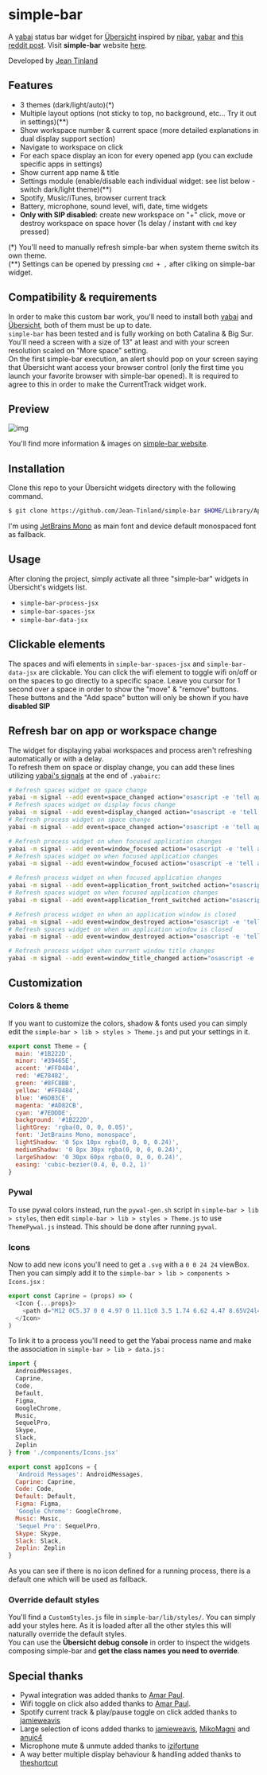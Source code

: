 # simple-bar

A [yabai](https://github.com/koekeishiya/yabai) status bar widget for [Übersicht](https://github.com/felixhageloh/uebersicht) inspired by [nibar](https://github.com/kkga/nibar), [yabar](https://github.com/AlexNaga/yabar) and [this reddit post](https://www.reddit.com/r/unixporn/comments/chwk89/yabai_yabai_and_gruvbox_with_custom_ubersicht_bar/). Visit **simple-bar** website [here](https://www.simple-bar.com/en/).

Developed by [Jean Tinland](https://www.jeantinland.com)

## Features

- 3 themes (dark/light/auto)(\*)
- Multiple layout options (not sticky to top, no background, etc... Try it out in settings)(\*\*)
- Show workspace number & current space (more detailed explanations in dual display support section)
- Navigate to workspace on click
- For each space display an icon for every opened app (you can exclude specific apps in settings)
- Show current app name & title
- Settings module (enable/disable each individual widget: see list below - switch dark/light theme)(\*\*)
- Spotify, Music/iTunes, browser current track
- Battery, microphone, sound level, wifi, date, time widgets
- **Only with SIP disabled**: create new workspace on "+" click, move or destroy workspace on space hover (1s delay / instant with `cmd` key pressed)

(\*) You'll need to manually refresh simple-bar when system theme switch its own theme.\
(\*\*) Settings can be opened by pressing `cmd + ,` after cliking on simple-bar widget.

## Compatibility & requirements

In order to make this custom bar work, you'll need to install both [yabai](https://github.com/koekeishiya/yabai) and [Übersicht](https://github.com/felixhageloh/uebersicht), both of them must be up to date.\
`simple-bar` has been tested and is fully working on both Catalina & Big Sur.
You'll need a screen with a size of 13" at least and with your screen resolution scaled on "More space" setting.\
On the first simple-bar execution, an alert should pop on your screen saying that Übersicht want access your browser control (only the first time you launch your favorite browser with simple-bar opened). It is required to agree to this in order to make the CurrentTrack widget work.

## Preview

![img](./images/preview.jpg)

You'll find more information & images on [simple-bar website](https://www.simple-bar.com/en/).

## Installation

Clone this repo to your Übersicht widgets directory with the following command.

```bash
$ git clone https://github.com/Jean-Tinland/simple-bar $HOME/Library/Application\ Support/Übersicht/widgets/simple-bar
```

I'm using [JetBrains Mono](https://www.jetbrains.com/lp/mono/) as main font and device default monospaced font as fallback.

## Usage

After cloning the project, simply activate all three "simple-bar" widgets in Übersicht's widgets list.

- `simple-bar-process-jsx`
- `simple-bar-spaces-jsx`
- `simple-bar-data-jsx`

## Clickable elements

The spaces and wifi elements in `simple-bar-spaces-jsx` and `simple-bar-data-jsx` are clickable. You can click the wifi element to toggle wifi on/off or on the spaces to go directly to a specific space. Leave you cursor for 1 second over a space in order to show the "move" & "remove" buttons. These buttons and the "Add space" button will only be shown if you have **disabled SIP**

## Refresh bar on app or workspace change

The widget for displaying yabai workspaces and process aren't refreshing automatically or with a delay.\
To refresh them on space or display change, you can add these lines utilizing [yabai's signals](https://github.com/koekeishiya/yabai/wiki/Commands#automation-with-rules-and-signals) at the end of `.yabairc`:

```sh
# Refresh spaces widget on space change
yabai -m signal --add event=space_changed action="osascript -e 'tell application id \"tracesOf.Uebersicht\" to refresh widget id \"simple-bar-spaces-jsx\"'"
# Refresh spaces widget on display focus change
yabai -m signal --add event=display_changed action="osascript -e 'tell application id \"tracesOf.Uebersicht\" to refresh widget id \"simple-bar-spaces-jsx\"'"
# Refresh process widget on space change
yabai -m signal --add event=space_changed action="osascript -e 'tell application id \"tracesOf.Uebersicht\" to refresh widget id \"simple-bar-process-jsx\"'"

# Refresh process widget on when focused application changes
yabai -m signal --add event=window_focused action="osascript -e 'tell application id \"tracesOf.Uebersicht\" to refresh widget id \"simple-bar-process-jsx\"'"
# Refresh spaces widget on when focused application changes
yabai -m signal --add event=window_focused action="osascript -e 'tell application id \"tracesOf.Uebersicht\" to refresh widget id \"simple-bar-spaces-jsx\"'"

# Refresh process widget on when focused application changes
yabai -m signal --add event=application_front_switched action="osascript -e 'tell application id \"tracesOf.Uebersicht\" to refresh widget id \"simple-bar-process-jsx\"'"
# Refresh spaces widget on when focused application changes
yabai -m signal --add event=application_front_switched action="osascript -e 'tell application id \"tracesOf.Uebersicht\" to refresh widget id \"simple-bar-spaces-jsx\"'"

# Refresh process widget on when an application window is closed
yabai -m signal --add event=window_destroyed action="osascript -e 'tell application id \"tracesOf.Uebersicht\" to refresh widget id \"simple-bar-process-jsx\"'"
# Refresh spaces widget on when an application window is closed
yabai -m signal --add event=window_destroyed action="osascript -e 'tell application id \"tracesOf.Uebersicht\" to refresh widget id \"simple-bar-spaces-jsx\"'"

# Refresh process widget when current window title changes
yabai -m signal --add event=window_title_changed action="osascript -e 'tell application id \"tracesOf.Uebersicht\" to refresh widget id \"simple-bar-process-jsx\"'"
```

## Customization

### Colors & theme

If you want to customize the colors, shadow & fonts used you can simply edit the `simple-bar > lib > styles > Theme.js` and put your settings in it.

```javascript
export const Theme = {
  main: '#1B222D',
  minor: '#39465E',
  accent: '#FFD484',
  red: '#E78482',
  green: '#8FC8BB',
  yellow: '#FFD484',
  blue: '#6DB3CE',
  magenta: '#AD82CB',
  cyan: '#7EDDDE',
  background: '#1B222D',
  lightGrey: 'rgba(0, 0, 0, 0.05)',
  font: 'JetBrains Mono, monospace',
  lightShadow: '0 5px 10px rgba(0, 0, 0, 0.24)',
  mediumShadow: '0 8px 30px rgba(0, 0, 0, 0.24)',
  largeShadow: '0 30px 60px rgba(0, 0, 0, 0.24)',
  easing: 'cubic-bezier(0.4, 0, 0.2, 1)'
}
```

### Pywal

To use pywal colors instead, run the `pywal-gen.sh` script in `simple-bar > lib > styles`, then edit `simple-bar > lib > styles > Theme.js` to use `ThemePywal.js` instead. This should be done after running `pywal`.

### Icons

Now to add new icons you'll need to get a `.svg` with a `0 0 24 24` viewBox. Then you can simply add it to the `simple-bar > lib > components > Icons.jsx` :

```javascript
export const Caprine = (props) => (
  <Icon {...props}>
    <path d="M12 0C5.37 0 0 4.97 0 11.11c0 3.5 1.74 6.62 4.47 8.65V24l4.09-2.24c1.09.3 2.24.46 3.44.46 6.63 0 12-4.97 12-11.1C24 4.97 18.63 0 12 0zm1.2 14.96l-3.06-3.26-5.97 3.26L10.73 8l3.13 3.26L19.76 8l-6.57 6.96z" />
  </Icon>
)
```

To link it to a process you'll need to get the Yabai process name and make the association in `simple-bar > lib > data.js` :

```javascript
import {
  AndroidMessages,
  Caprine,
  Code,
  Default,
  Figma,
  GoogleChrome,
  Music,
  SequelPro,
  Skype,
  Slack,
  Zeplin
} from './components/Icons.jsx'

export const appIcons = {
  'Android Messages': AndroidMessages,
  Caprine: Caprine,
  Code: Code,
  Default: Default,
  Figma: Figma,
  'Google Chrome': GoogleChrome,
  Music: Music,
  'Sequel Pro': SequelPro,
  Skype: Skype,
  Slack: Slack,
  Zeplin: Zeplin
}
```

As you can see if there is no icon defined for a running process, there is a default one which will be used as fallback.

### Override default styles

You'll find a `CustomStyles.js` file in `simple-bar/lib/styles/`. You can simply add your styles here. As it is loaded after all the other styles this will naturally override the default styles.\
You can use the **Übersicht debug console** in order to inspect the widgets composing simple-bar and **get the class names you need to override**.

## Special thanks

- Pywal integration was added thanks to [Amar Paul](https://github.com/Amar1729).
- Wifi toggle on click also added thanks to [Amar Paul](https://github.com/Amar1729).
- Spotify current track & play/pause toggle on click added thanks to [jamieweavis](https://github.com/jamieweavis)
- Large selection of icons added thanks to [jamieweavis](https://github.com/jamieweavis), [MikoMagni](https://github.com/MikoMagni) and [anujc4](https://github.com/anujc4)
- Microphone mute & unmute added thanks to [izifortune](https://github.com/izifortune)
- A way better multiple display behaviour & handling added thanks to [theshortcut](https://github.com/theshortcut)
